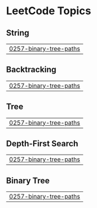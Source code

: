 

<!---LeetCode Topics Start-->
# LeetCode Topics
## String
|  |
| ------- |
| [0257-binary-tree-paths](https://github.com/deepakpathik/deepakpathik/tree/master/0257-binary-tree-paths) |
## Backtracking
|  |
| ------- |
| [0257-binary-tree-paths](https://github.com/deepakpathik/deepakpathik/tree/master/0257-binary-tree-paths) |
## Tree
|  |
| ------- |
| [0257-binary-tree-paths](https://github.com/deepakpathik/deepakpathik/tree/master/0257-binary-tree-paths) |
## Depth-First Search
|  |
| ------- |
| [0257-binary-tree-paths](https://github.com/deepakpathik/deepakpathik/tree/master/0257-binary-tree-paths) |
## Binary Tree
|  |
| ------- |
| [0257-binary-tree-paths](https://github.com/deepakpathik/deepakpathik/tree/master/0257-binary-tree-paths) |
<!---LeetCode Topics End-->
